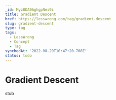 ```yaml
---
_id: Myz8DA9AghgpNei9i
title: Gradient Descent
href: https://lesswrong.com/tag/gradient-descent
slug: gradient-descent
type: tag
tags:
  - LessWrong
  - Concept
  - Tag
synchedAt: '2022-08-29T10:47:20.708Z'
status: todo
---
```


# Gradient Descent

stub
